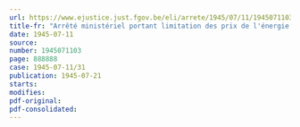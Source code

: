 ```yaml
---
url: https://www.ejustice.just.fgov.be/eli/arrete/1945/07/11/1945071103/justel
title-fr: "Arrêté ministériel portant limitation des prix de l'énergie électrique"
date: 1945-07-11
source:
number: 1945071103
page: 888888
case: 1945-07-11/31
publication: 1945-07-21
starts:
modifies:
pdf-original:
pdf-consolidated:
---
```


